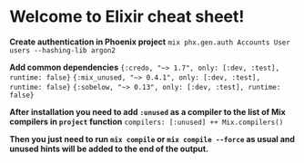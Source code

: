 # Welcome to Elixir cheat sheet!

**Create authentication in Phoenix project**
`mix phx.gen.auth Accounts User users --hashing-lib argon2`

**Add common dependencies**
`{:credo, "~> 1.7", only: [:dev, :test], runtime: false}`
`{:mix_unused, "~> 0.4.1", only: [:dev, :test], runtime: false}`
`{:sobelow, "~> 0.13", only: [:dev, :test], runtime: false}`

**After installation you need to add `:unused` as a compiler to the list of Mix compilers in `project` function**
`compilers: [:unused] ++ Mix.compilers()`

**Then you just need to run `mix compile` or `mix compile --force` as usual and unused hints will be added to the end of the output.**

